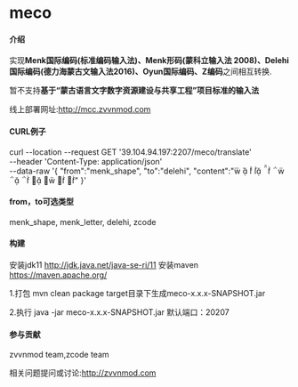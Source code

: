 # meco

#### 介绍
实现**Menk国际编码(标准编码输入法)、Menk形码(蒙科立输入法 2008)、Delehi国际编码(德力海蒙古文输入法2016)、Oyun国际编码、Z编码**之间相互转换.

暂不支持**基于“蒙古语言文字数字资源建设与共享工程”项目标准的输入法**

线上部署网址:http://mcc.zvvnmod.com

#### CURL例子
curl --location --request GET '39.104.94.197:2207/meco/translate' \
--header 'Content-Type: application/json' \
--data-raw '{
    "from":"menk_shape",
    "to":"delehi",
    "content":"           "
}'

#### from，to可选类型
menk_shape,
menk_letter,
delehi,
zcode

#### 构建
安装jdk11 http://jdk.java.net/java-se-ri/11
安装maven https://maven.apache.org/

1.打包
mvn clean package
target目录下生成meco-x.x.x-SNAPSHOT.jar

2.执行
java -jar meco-x.x.x-SNAPSHOT.jar
默认端口：20207

#### 参与贡献
zvvnmod team,zcode team

相关问题提问或讨论:http://zvvnmod.com
